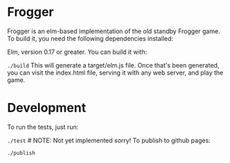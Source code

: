 # Frogger
Frogger is an elm-based implementation of the old standby Frogger game. To build it, you need the following dependencies installed:

Elm, version 0.17 or greater.
You can build it with:

`./build`
This will generate a target/elm.js file. Once that's been generated, you can visit the index.html file, serving it with any web server, and play the game.

# Development
To run the tests, just run:

`./test` # NOTE: Not yet implemented sorry!
To publish to github pages:

`./publish`